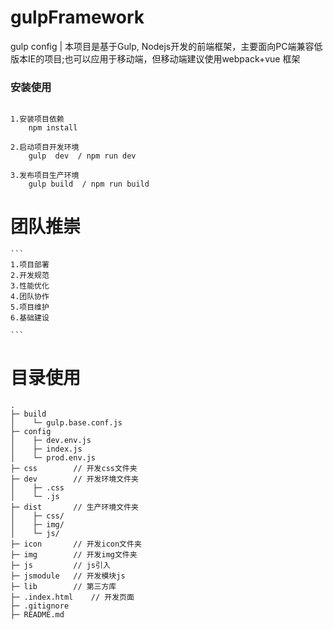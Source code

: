 # gulpFramework
gulp config
| 本项目是基于Gulp, Nodejs开发的前端框架，主要面向PC端兼容低版本IE的项目;也可以应用于移动端，但移动端建议使用webpack+vue 框架

### 安装使用
```

1.安装项目依赖
    npm install

2.启动项目开发环境
    gulp  dev  / npm run dev

3.发布项目生产环境
    gulp build  / npm run build

```

# 团队推崇

    ```
    1.项目部署
    2.开发规范
    3.性能优化
    4.团队协作
    5.项目维护
    6.基础建设

    ```


# 目录使用

```
.
├─ build
│    └─ gulp.base.conf.js
├─ config
│    ├─ dev.env.js
│    ├─ index.js
│    └─ prod.env.js
├─ css        // 开发css文件夹
├─ dev        // 开发环境文件夹
│    ├─ .css
│    └─ .js
├─ dist       // 生产环境文件夹
│    ├─ css/
│    ├─ img/
│    └─ js/
├─ icon       // 开发icon文件夹
├─ img        // 开发img文件夹
├─ js         // js引入
├─ jsmodule   // 开发模块js
├─ lib        // 第三方库
├─ .index.html    // 开发页面
├─ .gitignore
├─ README.md
```

